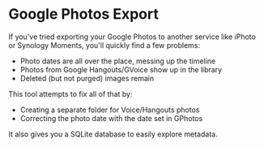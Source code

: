 # Google Photos Export
If you've tried exporting your Google Photos to another service like iPhoto or Synology Moments, you'll quickly find a few problems:
- Photo dates are all over the place, messing up the timeline
- Photos from Google Hangouts/GVoice show up in the library
- Deleted (but not purged) images remain


This tool attempts to fix all of that by:
- Creating a separate folder for Voice/Hangouts photos
- Correcting the photo date with the date set in GPhotos

It also gives you a SQLite database to easily explore metadata.